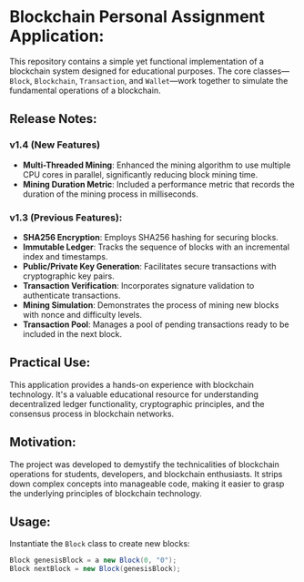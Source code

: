 # Blockchain Personal Assignment Application:

This repository contains a simple yet functional implementation of a blockchain system designed for educational purposes. The core classes—`Block`, `Blockchain`, `Transaction`, and `Wallet`—work together to simulate the fundamental operations of a blockchain.

## Release Notes:

### v1.4 (New Features)
- **Multi-Threaded Mining**: Enhanced the mining algorithm to use multiple CPU cores in parallel, significantly reducing block mining time.
- **Mining Duration Metric**: Included a performance metric that records the duration of the mining process in milliseconds.

### v1.3 (Previous Features):
- **SHA256 Encryption**: Employs SHA256 hashing for securing blocks.
- **Immutable Ledger**: Tracks the sequence of blocks with an incremental index and timestamps.
- **Public/Private Key Generation**: Facilitates secure transactions with cryptographic key pairs.
- **Transaction Verification**: Incorporates signature validation to authenticate transactions.
- **Mining Simulation**: Demonstrates the process of mining new blocks with nonce and difficulty levels.
- **Transaction Pool**: Manages a pool of pending transactions ready to be included in the next block.

## Practical Use:
This application provides a hands-on experience with blockchain technology. It's a valuable educational resource for understanding decentralized ledger functionality, cryptographic principles, and the consensus process in blockchain networks.

## Motivation:
The project was developed to demystify the technicalities of blockchain operations for students, developers, and blockchain enthusiasts. It strips down complex concepts into manageable code, making it easier to grasp the underlying principles of blockchain technology.

## Usage:
Instantiate the `Block` class to create new blocks:
```csharp
Block genesisBlock = a new Block(0, "0");
Block nextBlock = new Block(genesisBlock);




 


